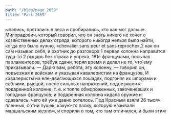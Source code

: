 ```yaml
---
path: "/blog/page_2659"
title: "Part 2659"
---
```


ыпались, прятались в леса и пробирались, кто как мог дальше.
Милорадович, который говорил, что он знать ничего не хочет о хозяйственных делах отряда, которого никогда нельзя было найти, когда его было нужно, «chevalier sans peur et sans reproche»,2 как он сам называл себя, и охотник до разговора 1 первая колонна направится туда-то
2 рыцарь без страха и упрека,
181c французами, посылал парламентеров, требуя сдачи, терял время и делал не то, что́ ему приказывали.
— Дарю вам, ребята, эту колонну, — говорил он, подъезжая к войскам и указывая кавалеристам на французов, И кавалеристы на еле-двигающихся лошадях, подгоняя их шпорами и саблями, рысцой, после сильных напряжений, подъезжали к подаренной колонне, т. е. к толпе обмороженных, закоченевших и голодных французов; и подаренная колонна кидала оружие и сдавалась, чего ей уже давно хотелось.
Под Красным взяли 26 тысяч пленных, сотни пушек, какую-то палку, которую называли маршальским жезлом, и спорили о том, кто там отличился, и были этим 
